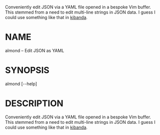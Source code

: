 Conveniently edit JSON via a YAML file opened in a bespoke Vim
buffer.  This stemmed from a need to edit multi-line strings
in JSON data.  I guess I could use something like that in
[kibanda](https://github.com/jeromebelleman/kibanda).

# NAME

almond – Edit JSON as YAML

# SYNOPSIS

almond [--help]

# DESCRIPTION

Conveniently edit JSON via a YAML file opened in a bespoke Vim buffer. This
stemmed from a need to edit multi-line strings in JSON data. I guess I could
use something like that in [kibanda](http://cern.ch/jbl/tools/kibanda).
